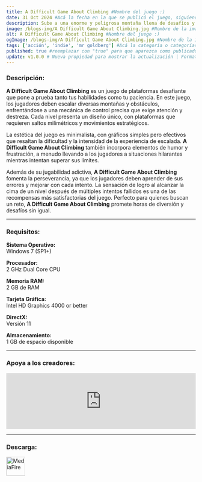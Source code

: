 ```yaml
---
title: A Difficult Game About Climbing #Nombre del juego :)
date: 31 Oct 2024 #Acá la fecha en la que se publicó el juego, siguiendo este formato: Dia "30", Mes "Oct", Año "2024" = como debe quedar: 30 Oct 2024
description: Sube a una enorme y peligrosa montaña llena de desafíos y sorpresas. Ten cuidado con las superficies resbaladizas mientras te diriges hacia la cima. ¡La gloria eterna y un regalo maravilloso esperan a todos los escaladores que logren llegar a la cima! #Acá una mini descripción del juego
image: /blogs-img/A Difficult Game About Climbing.jpg #Nombre de la imagen, por lo general es exactamente el mismo nombre que el juego excluyendo lo ":" (Dos puntos)
alt: A Difficult Game About Climbing #Nombre del juego :)
ogImage: /blogs-img/A Difficult Game About Climbing.jpg #Nombre de la imagen, por lo general es exactamente el mismo nombre que el juego excluyendo lo ":" (Dos puntos)
tags: ['acción', 'indie', 'mr goldberg'] #Acá la categoría o categorías del juego, si es más de una se coloca en este formato: ['categoría1', 'categoría2']
published: true #reemplazar con "true" para que aparezca como publicado
update: v1.0.0 # Nueva propiedad para mostrar la actualización | Formato: v1.0.0
---
```


<!--En VSCode seleccionando una palabra, por ejemplo: "A Difficult Game About Climbing" y apretando Ctrl+F2 se seleccionan todas las palabras iguales-->

### Descripción:
**A Difficult Game About Climbing** es un juego de plataformas desafiante que pone a prueba tanto tus habilidades como tu paciencia. En este juego, los jugadores deben escalar diversas montañas y obstáculos, enfrentándose a una mecánica de control precisa que exige atención y destreza. Cada nivel presenta un diseño único, con plataformas que requieren saltos milimétricos y movimientos estratégicos.

La estética del juego es minimalista, con gráficos simples pero efectivos que resaltan la dificultad y la intensidad de la experiencia de escalada. **A Difficult Game About Climbing** también incorpora elementos de humor y frustración, a menudo llevando a los jugadores a situaciones hilarantes mientras intentan superar sus límites.

Además de su jugabilidad adictiva, **A Difficult Game About Climbing** fomenta la perseverancia, ya que los jugadores deben aprender de sus errores y mejorar con cada intento. La sensación de logro al alcanzar la cima de un nivel después de múltiples intentos fallidos es una de las recompensas más satisfactorias del juego. Perfecto para quienes buscan un reto, **A Difficult Game About Climbing** promete horas de diversión y desafíos sin igual.

<!--Prompt para Chat-GPT: Hazme una descripción para el juego "A Difficult Game About Climbing" y cada que menciones "A Difficult Game About Climbing" ponlo en negrita -->

---

### Requisitos:
**Sistema Operativo:**  
Windows 7 (SP1+)

**Procesador:**  
2 GHz Dual Core CPU

**Memoria RAM:**  
2 GB de RAM

**Tarjeta Gráfica:**  
Intel HD Graphics 4000 or better

**DirectX:**  
Versión 11

**Almacenamiento:**  
1 GB de espacio disponible

<!--Si falta o sobra un requisito se quita o se agrega manteniendo el mismo formato-->

---

### Apoya a los creadores:
<iframe src="https://store.steampowered.com/widget/2497920/" frameborder="0" style="background-color: transparent; width: 100% !important; aspect-ratio: 646 / 190;"></iframe>

<!--Reemplazar los numeros (AppID) del juego (en este caso 2497920) por el numero (AppID) correspondiente con el juego a publicar-->
<!--El AppID se encuentra en la URL del Juego en Steam-->

---

### Descarga:

[<img src="https://gist.github.com/cxmeel/0dbc95191f239b631c3874f4ccf114e2/raw/download.svg" alt="MediaFire" height="50" />](https://www.mediafire.com/file/rflrzho9arnwp4b/A_Difficult_Game_About_Climbing.zip/file)

<!-- # se debe reemplazar por el link de descarga-->

<!--MediaFire se debe reemplazar por el servicio donde está subido el juego-->

